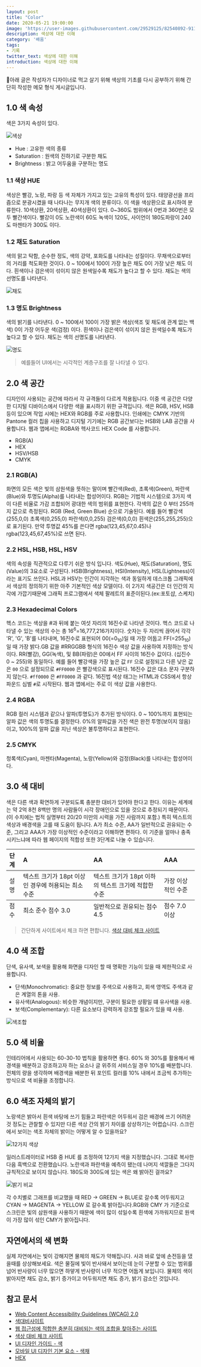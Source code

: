 ```yaml
---
layout: post
title: "Color"
date: 2020-05-21 19:00:00
image: 'https://user-images.githubusercontent.com/29529125/82540892-9113af80-9b8a-11ea-93d6-a54ccc730909.jpg'
description: 색상에 대한 이해 
category: '배움'
tags:
- 기록
twitter_text: 색상에 대한 이해
introduction: 색상에 대한 이해
---
```


🧷아래 글은 작성자가 디자이너로 먹고 살기 위해 색상의 기초를 다시 공부하기 위해 간단히 작성한 메모 형식 게시글입니다.

## 1.0 색 속성
색은 3가지 속성이 있다.

![색상](https://user-images.githubusercontent.com/29529125/82629115-ba374d00-9c29-11ea-99b5-2df0316a712c.jpg)

- Hue : 고유한 색의 종류
- Saturation : 원색의 진하기로 구분한 채도
- Brightness : 밝고 어두움을 구분하는 명도

### 1.1 색상 HUE 
색상은 빨강, 노랑, 파랑 등 색 자체가 가지고 있는 고유의 특성이 있다. 태양광선을 프리즘으로 분광시켰을 때 나타나는 무지개 색의 분류이다. 이 색을 색상환으로 표시하여 분류한다. 10색상환, 20색상환, 40색상환이 있다. 0~360도 범위에서 0번과 360번은 모두 빨간색이다. 빨강이 0도 노란색이 60도 녹색이 120도, 사이언이 180도파랑이 240도 마젠타가 300도 이다.

### 1.2 채도 Saturation
색의 맑고 탁함, 순수한 정도, 색의 강약, 포화도를 나타내는 성질이다. 무채색으로부터의 거리를 척도화한 것이다. 0 ~ 100에서 100이 가장 높은 채도 0이 가장 낮은 채도 이다. 흰색이나 검은색이 섞이지 않은 원색일수록 채도가 높다고 할 수 있다. 채도는 색의 선명도를 나타낸다. 

![채도](https://user-images.githubusercontent.com/29529125/82640320-591d7280-9c45-11ea-9028-f3e54dda8c25.jpg)

### 1.3 명도 Brightness
색의 밝기를 나타낸다. 0 ~ 100에서 100이 가장 밝은 색상(색조 및 채도에 관계 없는 백색) 0이 가장 어두운 색(검정) 이다. 흰색이나 검은색이 섞이지 않은 원색일수록 채도가 높다고 할 수 있다. 채도는 색의 선명도를 나타낸다. 

![명도](https://user-images.githubusercontent.com/29529125/82640337-5f135380-9c45-11ea-82ee-d6255cba336e.jpg)

> 예를들어 UI에서는 시각적인 계층구조를 잘 나타낼 수 있다. 

## 2.0 색 공간
디자인이 사용되는 공간에 따라서 각 규격들이 다르게 적용됩니다. 이중 색 공간은 다양한 디지털 디바이스에서 다양한 색을 표시하기 위한 규격입니다.
색은 RGB, HSV, HSB 등이 있으며 작업 시에는 HEX와 RGB를 주로 사용합니다. 인쇄에는 CMYK 기반의 Pantone 컬러 칩을 사용하고 디지털 기기에는 RGB 공간보다는 HSB와 LAB 공간을 사용합니다. 웹과 앱에서는 RGBA와 헥사코드 HEX Code 를 사용합니다. 

- RGB(A) 
- HEX
- HSV/HSB 
- CMYK

### 2.1 RGB(A)
화면의 모든 색은 빛의 삼원색을 뜻하는 말이며 빨간색(Red), 초록색(Green), 파란색(Blue)와 투명도(Alpha)를 나타내는 합성어이다. RGB는 기법적 시스템으로 3가지 색이 다른 비율로 가감 조합되어 광대한 색의 범위를 표현한다. 각색의 값은 0 부터 255까지 값으로 측정된다. RGB (Red, Green Blue) 순으로 기술된다. 예를 들어 빨강색(255,0,0) 초록색(0,255,0) 파란색(0,0,255) 검은색(0,0,0) 흰색은(255,255,255)으로 표기된다. 만약 투명값 45%를 쓴다면 rgba(123,45,67,0.45)나 rgba(123,45,67,45%)로 쓰면 된다.

### 2.2 HSL, HSB, HSL, HSV
색의 속성을 직관적으로 다루기 쉬운 방식 입니다. 색도(Hue), 채도(Saturation), 명도(Value)의 3요소로 구성된다. HSB(Brightness), HSI(Intensity), HSL(Lightness)이라는 표기도 쓰인다. HSL과 HSV는 인간이 지각하는 색과 동일하게 데스크톱 그래픽에서 색상의 정의하기 위한 아주 기본적인 색상 모델이다. 이 2가지 색공간은 더 인간의 지각에 가깝기때문에 그래픽 프로그램에서 색체 팔레트의 표준이된다.(ex:포토샵, 스케치)

### 2.3 Hexadecimal Colors
헥스 코드는 색상을 #과 뒤에 붙는 여섯 자리의 16진수로 나타낸 것이다. 헥스 코드로 나타낼 수 있는 색상의 수는 총 16<sup>6</sup>=16,777,216가지이다. 숫자는 두 자리씩 끊어서 각각 'R', 'G', 'B'를 나타내며, 16진수로 표현되어 00(=0<sub>10</sub>)일 때 가장 어둡고 FF(=255<sub>10</sub>)일 때 가장 밝다.GB 값을 #RRGGBB 형식의 16진수 색상 값을 사용하여 지정하는 방식이다. RR(빨강), GG(녹색), 및 BB(파랑)은 00에서 FF 사이의 16진수 값이다. (십진수 0 ~ 255)와 동일하다. 예를 들어 빨강색을 가장 높은 값 `FF` 으로 설정되고 다른 낮은 값은 `00` 으로 설정되므로 `#FF0000` 은 빨강색으로 표시된다. 16진수 값은 대소 문자 구분하지 않는다. `#ff0000` 은 `#FF0000` 과 같다. 16진법 색상 태그는 HTML과 CSS에서 항상 파운드 심벌 `#`로 시작된다. 웹과 앱에서는 주로 이 색상 값을 사용한다. 

### 2.4 RGBA 
RGB 컬러 시스템과 같으나 알파(투명도)가 추가된 방식이다. 0 ~ 100%까지 표현되는 알파 값은 색의 투명도를 결정한다. 0%의 알파값을 가진 색은 완전 투명(보이지 않음)이고, 100%의 알파 값을 지닌 색상은 불투명하다고 표현한다. 

### 2.5 CMYK
청록색(Cyan), 마젠타(Magenta), 노랑(Yellow)와 검정(Black)를 나타내는 합성어이다.

## 3.0 색 대비
색은 다른 색과 확연하게 구분되도록 충분한 대비가 있어야 한다고 한다. 이유는 세계에는 약 2억 8천 8백만 명의 사람들이 시각 장애인으로 있을 것으로 추정되기 때문이다.(이 수치에는 법적 실명부터 20/20 미만의 시력을 가진 사람까지 포함.)
특히 텍스트의 색상과 배경색을 고를 때 도움이 됩니다.
A가 최소 수준, AA가 일반적으로 권유되는 수준, 그리고 AAA가 가장 이상적인 수준이라고 이해하면 편하다. 이 기준을 얼마나 충족시키느냐에 따라 웹 페이지의 적합성 또한 3단계로 나눌 수 있습니다.

<table>
  <thead>
    <tr>
      <th align="left">단계</th>
      <th align="left">A</th>
      <th align="left">AA</th>
      <th align="left">AAA</th>
    </tr>
  </thead>
  <tfoot>
    <tr>
      <td>점수</td>
      <td>최소 준수 점수 3.0</td>
      <td>일반적으로 권유되는 점수 4.5</td>
      <td>점수 7.0 이상</td>
    </tr>
  </tfoot>
  <tbody>
      <tr>
      <td>설명</td>
      <td>텍스트 크기가 18pt 이상인 경우에 허용되는 최소 수준</td>
      <td>텍스트 크기가 18pt 이하의 텍스트 크기에 적합한 수준</td>
      <td>가장 이상적인 수준</td>
    </tr>
  </tbody>
</table>

> 간단하게 사이트에서 체크 하면 편합니다. [색상 대비 체크 사이트](https://usecontrast.com/guide)

## 4.0 색 조합
단색, 유사색, 보색을 활용해 화면을 디자인 할 때 명확한 기능이 있을 때 제한적으로 사용합니다.
+ 단색(Monochromatic): 중요한 정보를 주색으로 사용하고, 회색 영역도 주색과 같은 계열의 톤을 사용.
+ 유사색(Analogous): 비슷한 개념이지만, 구분이 필요한 상황일 떄 유사색을 사용.
+ 보색(Complementary): 다른 요소보다 강력하게 강조할 필요가 있을 때 사용.

![색조합](https://user-images.githubusercontent.com/29529125/82639826-79006680-9c44-11ea-95ea-ffc48177f1fd.jpg)

## 5.0 색 비율
인테리어에서 사용되는 60-30-10 법칙을 활용하면 좋다. 60% 와 30%를 활용해서 배경색을 배분하고 강조하고자 하는 요소나 글 위주의 서비스일 경우 10%를 배분합니다. 전체의 량을 생각하며 배경색을 배분한 뒤 포인트 컬러를 10% 내에서 조금씩 추가하는 방식으로 색 비율을 조정합니다. 

## 6.0 색조 자체의 밝기
노랑색은 밝아서 흰색 바탕에 쓰기 힘들고 파란색은 어두워서 검은 배경에 쓰기 어려운 것 정도는 관찰할 수 있지만 다른 색상 간의 밝기 차이를 상상하기는 어렵습니다. 스크린에서 보이는 색조 자체의 밝이는 어떻게 알 수 있을까요? 

![12가지 색상](https://user-images.githubusercontent.com/29529125/82637497-dfcf5100-9c3f-11ea-9517-ba058b46b196.jpg)

일러스트레이터로 HSB 중 HUE 를 조정하여 12가지 색을 지정했습니다. 그대로 복사한 다음 흑백으로 전환했습니다. 노란색과 파란색을 예측이 됐는데 나머지 색깔들은 그다지 규칙적으로 보이지 않습니다. 180도와 300도에 있는 색은 왜 밝아진 걸까요?

![밝기 비교 ](https://user-images.githubusercontent.com/29529125/82637510-e5c53200-9c3f-11ea-9017-42c1be938d4a.jpg)

각 수치별로 그래프를 비교했을 때 RED -> GREEN ->  BLUE로 갈수록 어두워지고 CYAN -> MAGENTA -> YELLOW 로 갈수록 밝아집니다.RGB와 CMY 가 기준으로 스크린은 빛의 삼원색을 사용하기 때문에 색이 많이 섞일수록 흰색에 가까워지므로 원색이 가장 많이 섞인 CMY가 밝아집니다.


## 자연에서의 색 변화 
실제 자연에서는 빛이 강해지면 물체의 채도가 약해집니다. 사과 바로 앞에 손전등을 댔을때를 상상해보세요. 색은 물질에 빛이 반사돼서 보이는데 눈이 구분할 수 있는 범위를 넘어 반사량이 너무 많으면 하얗게 반사량이 너무 적으면 어둡게 보입니다. 물체의 색이 밝아지면 채도 감소, 밝기 증가이고 어두워지면 채도 증가, 밝기 감소인 것입니다.



## 참고 문서
+ [Web Content Accessibility Guidelines (WCAG) 2.0](https://www.w3.org/TR/2008/REC-WCAG20-20081211/#relativeluminancedef)
+ [색대비사이트](https://colourcontrast.cc/)
+ [웹 접근성에 적합한 충분히 대비되는 색의 조합을 찾아주는 사이트](https://app.contrast-finder.org/)
+ [색상 대비 체크 사이트](https://usecontrast.com/guide)
+ [UI 디자인 가이드 - 색](https://brunch.co.kr/@blckschrl/41?fbclid=IwAR0KMMX5PCxOC2FwzHacQWff05GDdUItIQhgE65ms0VWyC6XST5dnVqrOXw)
+ [모바일 UI 디자인 기본 요소 - 색채](https://brunch.co.kr/@chulhochoiucj0/17)
+ [HEX](https://namu.wiki/w/%ED%97%A5%EC%8A%A4%20%EC%BD%94%EB%93%9C)
